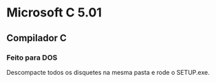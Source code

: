 # Microsoft C 5.01
## Compilador C 
### Feito para DOS


Descompacte todos os disquetes na mesma pasta e rode o SETUP.exe.
